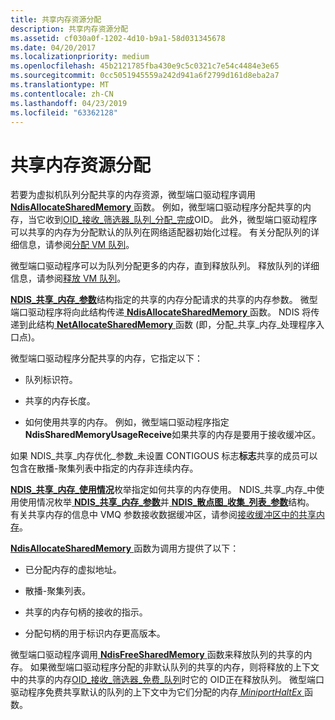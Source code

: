 ```yaml
---
title: 共享内存资源分配
description: 共享内存资源分配
ms.assetid: cf030a0f-1202-4d10-b9a1-58d031345678
ms.date: 04/20/2017
ms.localizationpriority: medium
ms.openlocfilehash: 45b2121785fba430e9c5c0321c7e54c4484e3e65
ms.sourcegitcommit: 0cc5051945559a242d941a6f2799d161d8eba2a7
ms.translationtype: MT
ms.contentlocale: zh-CN
ms.lasthandoff: 04/23/2019
ms.locfileid: "63362128"
---
```

# <a name="shared-memory-resource-allocation"></a>共享内存资源分配





若要为虚拟机队列分配共享的内存资源，微型端口驱动程序调用[ **NdisAllocateSharedMemory** ](https://msdn.microsoft.com/library/windows/hardware/ff561616)函数。 例如，微型端口驱动程序分配共享的内存，当它收到[OID\_接收\_筛选器\_队列\_分配\_完成](https://msdn.microsoft.com/library/windows/hardware/ff569793)OID。 此外，微型端口驱动程序可以共享的内存为分配默认的队列在网络适配器初始化过程。 有关分配队列的详细信息，请参阅[分配 VM 队列](allocating-a-vm-queue.md)。

微型端口驱动程序可以为队列分配更多的内存，直到释放队列。 释放队列的详细信息，请参阅[释放 VM 队列](freeing-a-vm-queue.md)。

[ **NDIS\_共享\_内存\_参数**](https://msdn.microsoft.com/library/windows/hardware/ff567303)结构指定的共享的内存分配请求的共享的内存参数。 微型端口驱动程序将向此结构传递[ **NdisAllocateSharedMemory** ](https://msdn.microsoft.com/library/windows/hardware/ff561616)函数。 NDIS 将传递到此结构[ **NetAllocateSharedMemory** ](https://msdn.microsoft.com/library/windows/hardware/ff568327)函数 (即，分配\_共享\_内存\_处理程序入口点)。

微型端口驱动程序分配共享的内存，它指定以下：

-   队列标识符。

-   共享的内存长度。

-   如何使用共享的内存。 例如，微型端口驱动程序指定**NdisSharedMemoryUsageReceive**如果共享的内存是要用于接收缓冲区。

如果 NDIS\_共享\_内存优化\_参数\_未设置 CONTIGOUS 标志**标志**共享的成员可以包含在散播-聚集列表中指定的内存非连续内存。

[ **NDIS\_共享\_内存\_使用情况**](https://msdn.microsoft.com/library/windows/hardware/ff567309)枚举指定如何共享的内存使用。 NDIS\_共享\_内存\_中使用使用情况枚举[ **NDIS\_共享\_内存\_参数**](https://msdn.microsoft.com/library/windows/hardware/ff567303)并[ **NDIS\_散点图\_收集\_列表\_参数**](https://msdn.microsoft.com/library/windows/hardware/ff567292)结构。 有关共享内存的信息中 VMQ 参数接收数据缓冲区，请参阅[接收缓冲区中的共享内存](shared-memory-in-receive-buffers.md)。

[ **NdisAllocateSharedMemory** ](https://msdn.microsoft.com/library/windows/hardware/ff561616)函数为调用方提供了以下：

-   已分配内存的虚拟地址。

-   散播-聚集列表。

-   共享的内存句柄的接收的指示。

-   分配句柄的用于标识内存更高版本。

微型端口驱动程序调用[ **NdisFreeSharedMemory** ](https://msdn.microsoft.com/library/windows/hardware/ff562601)函数来释放队列的共享的内存。 如果微型端口驱动程序分配的非默认队列的共享的内存，则将释放的上下文中的共享的内存[OID\_接收\_筛选器\_免费\_队列](https://msdn.microsoft.com/library/windows/hardware/ff569789)时它的 OID正在释放队列。 微型端口驱动程序免费共享默认的队列的上下文中为它们分配的内存[ *MiniportHaltEx* ](https://msdn.microsoft.com/library/windows/hardware/ff559388)函数。

 

 





